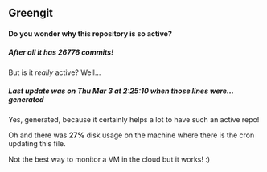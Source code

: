## Greengit

#### Do you wonder why this repository is so active?

##### After all it has 26776 commits!

But is it *really* active? Well...

##### Last update was on Thu Mar 3 at 2:25:10 when those lines were... generated

Yes, generated, because it certainly helps a lot to have such an active repo!

Oh and there was **27%** disk usage on the machine
where there is the cron updating this file.

Not the best way to monitor a VM in the cloud but it works! :)
